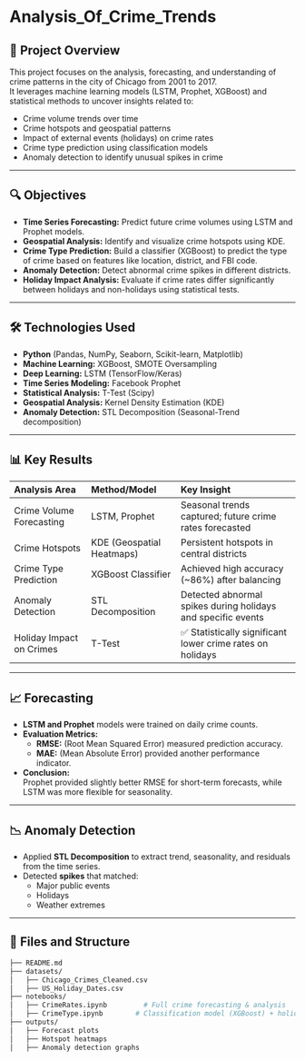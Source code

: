 # Analysis_Of_Crime_Trends

## 📄 Project Overview
This project focuses on the analysis, forecasting, and understanding of crime patterns in the city of Chicago from 2001 to 2017.  
It leverages machine learning models (LSTM, Prophet, XGBoost) and statistical methods to uncover insights related to:

- Crime volume trends over time
- Crime hotspots and geospatial patterns
- Impact of external events (holidays) on crime rates
- Crime type prediction using classification models
- Anomaly detection to identify unusual spikes in crime

---

## 🔍 Objectives
- **Time Series Forecasting:** Predict future crime volumes using LSTM and Prophet models.
- **Geospatial Analysis:** Identify and visualize crime hotspots using KDE.
- **Crime Type Prediction:** Build a classifier (XGBoost) to predict the type of crime based on features like location, district, and FBI code.
- **Anomaly Detection:** Detect abnormal crime spikes in different districts.
- **Holiday Impact Analysis:** Evaluate if crime rates differ significantly between holidays and non-holidays using statistical tests.

---

## 🛠️ Technologies Used
- **Python** (Pandas, NumPy, Seaborn, Scikit-learn, Matplotlib)
- **Machine Learning:** XGBoost, SMOTE Oversampling
- **Deep Learning:** LSTM (TensorFlow/Keras)
- **Time Series Modeling:** Facebook Prophet
- **Statistical Analysis:** T-Test (Scipy)
- **Geospatial Analysis:** Kernel Density Estimation (KDE)
- **Anomaly Detection:** STL Decomposition (Seasonal-Trend decomposition)

---

## 📊 Key Results

| Analysis Area             | Method/Model              | Key Insight |
|:---------------------------|:---------------------------|:------------|
| Crime Volume Forecasting    | LSTM, Prophet               | Seasonal trends captured; future crime rates forecasted |
| Crime Hotspots              | KDE (Geospatial Heatmaps)   | Persistent hotspots in central districts |
| Crime Type Prediction       | XGBoost Classifier          | Achieved high accuracy (~86%) after balancing |
| Anomaly Detection           | STL Decomposition           | Detected abnormal spikes during holidays and specific events |
| Holiday Impact on Crimes    | T-Test                      | ✅ Statistically significant lower crime rates on holidays |

---

## 📈 Forecasting
- **LSTM and Prophet** models were trained on daily crime counts.
- **Evaluation Metrics:**
  - **RMSE:** (Root Mean Squared Error) measured prediction accuracy.
  - **MAE:** (Mean Absolute Error) provided another performance indicator.
- **Conclusion:**  
  Prophet provided slightly better RMSE for short-term forecasts, while LSTM was more flexible for seasonality.

---

## 📉 Anomaly Detection
- Applied **STL Decomposition** to extract trend, seasonality, and residuals from the time series.
- Detected **spikes** that matched:
  - Major public events
  - Holidays
  - Weather extremes

---

## 📑 Files and Structure

```bash
├── README.md
├── datasets/
│   ├── Chicago_Crimes_Cleaned.csv
│   ├── US_Holiday_Dates.csv
├── notebooks/
│   ├── CrimeRates.ipynb         # Full crime forecasting & analysis
│   ├── CrimeType.ipynb        # Classification model (XGBoost) + holiday impact analysis
├── outputs/
│   ├── Forecast plots
│   ├── Hotspot heatmaps
│   ├── Anomaly detection graphs
